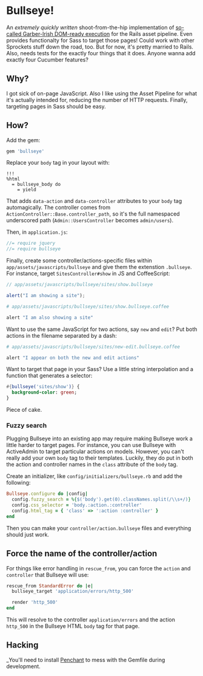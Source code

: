 # Bullseye!

An *extremely quickly written* shoot-from-the-hip implementation of [so-called Garber-Irish DOM-ready execution](http://viget.com/inspire/extending-paul-irishs-comprehensive-dom-ready-execution)
for the Rails asset pipeline. Even provides functionalty for Sass to target those pages! Could work with other Sprockets stuff down the road, too. But for now, it's
pretty married to Rails. Also, needs tests for the exactly four things that it does. Anyone wanna add exactly four Cucumber features?

## Why?

I got sick of on-page JavaScript. Also I like using the Asset Pipeline for what it's actually intended for,
reducing the number of HTTP requests. Finally, targeting pages in Sass should be easy.

## How?

Add the gem:

``` ruby
gem 'bullseye'
```

Replace your `body` tag in your layout with:

``` haml
!!!
%html
  = bullseye_body do
    = yield
```

That adds `data-action` and `data-controller` attributes to your `body` tag automagically. The controller
comes from `ActionController::Base.controller_path`, so it's the full namespaced underscored path (`Admin::UsersController`
becomes `admin/users`).

Then, in `application.js`:

``` javascript
//= require jquery
//= require bullseye
```

Finally, create some controller/actions-specific files within `app/assets/javascripts/bullseye`
and give them the extenstion `.bullseye`. For instance, target `SitesController#show` in JS and CoffeeScript:

``` javascript
// app/assets/javascripts/bullseye/sites/show.bullseye

alert("I am showing a site");
```

``` coffeescript
# app/assets/javascripts/bullseye/sites/show.bullseye.coffee

alert "I am also showing a site"
```

Want to use the same JavaScript for two actions, say `new` and `edit`? Put both actions in the filename separated by a dash:

``` coffeescript
# app/assets/javascripts/bullseye/sites/new-edit.bullseye.coffee

alert "I appear on both the new and edit actions"
```

Want to target that page in your Sass? Use a little string interpolation and a function that generates a selector:

``` sass
#{bullseye('sites/show')} {
  background-color: green;
}
```

Piece of cake.

### Fuzzy search

Plugging Bullseye into an existing app may require making Bullseye work a little harder to target pages.
For instance, you can use Bullseye with ActiveAdmin to target particular actions on models.
However, you can't really add your own `body` tag to their templates. Luckily, they do put in both
the action and controller names in the `class` attribute of the `body` tag.

Create an initializer, like `config/initializers/bullseye.rb` and add the following:

``` ruby
Bullseye.configure do |config|
  config.fuzzy_search = %{$('body').get(0).classNames.split(/\\s+/)}
  config.css_selector = 'body.:action.:controller'
  config.html_tag = { 'class' => ':action :controller' }
end
```

Then you can make your `controller/action.bullseye` files and everything should just work.

## Force the name of the controller/action

For things like error handling in `rescue_from`, you can force the `action` and `controller` that
Bullseye will use:

``` ruby
rescue_from StandardError do |e|
  bullseye_target 'application/errors/http_500'

  render 'http_500'
end
```

This will resolve to the controller `application/errors` and the action `http_500` in the Bullseye
HTML `body` tag for that page.

## Hacking

_You'll need to install [Penchant](http://github.com/johnbintz/penchant) to mess with the Gemfile
during development.


